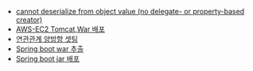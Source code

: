 
- [cannot deserialize from object value (no delegate- or property-based creator)](https://github.com/russell-seo/MyDebugging/blob/main/cannot%20deserialize%20from%20object%20value.md)
- [AWS-EC2 Tomcat,War 배포](https://github.com/russell-seo/MyDebugging/blob/main/Tomcat.md)
- [연관관계 양방향 셋팅](https://github.com/russell-seo/MyDebugging/blob/main/DTOtoEntity.md)
- [Spring boot war 추출](https://github.com/russell-seo/MyDebugging/blob/main/SpringBootWar.md)
- [Spring boot jar 배포]()
